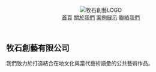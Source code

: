 <!DOCTYPE html>
<html lang="zh-Hant">
<head>
  <meta charset="UTF-8" />
  <meta name="viewport" content="width=device-width, initial-scale=1.0"/>
  <title>牧石創藝有限公司</title>
  <link rel="stylesheet" href="./style.css" />
</head>
<body>
  <header>
    <img src="./logo.png" alt="牧石創藝LOGO" class="logo" />
    <nav>
      <a href="./index.html">首頁</a>
      <a href="./about.html">關於我們</a>
      <a href="./portfolio.html">案例展示</a>
      <a href="./contact.html">聯絡我們</a>
    </nav>
  </header>
  <section class="hero" style="background-image: url('./封面02.png');">
    <div class="hero-text">
      <h1>牧石創藝有限公司</h1>
      <p>我們致力於打造結合在地文化與當代藝術語彙的公共藝術作品。</p>
    </div>
  </section>
</body>
</html>
